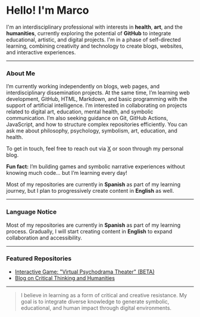 # Hello! I'm Marco

I'm an interdisciplinary professional with interests in **health**, **art**, and the **humanities**, currently exploring the potential of **GitHub** to integrate educational, artistic, and digital projects. I'm in a phase of self-directed learning, combining creativity and technology to create blogs, websites, and interactive experiences.

---

### About Me

I’m currently working independently on blogs, web pages, and interdisciplinary dissemination projects. At the same time, I’m learning web development, GitHub, HTML, Markdown, and basic programming with the support of artificial intelligence. I’m interested in collaborating on projects related to digital art, education, mental health, and symbolic communication. I’m also seeking guidance on Git, GitHub Actions, JavaScript, and how to structure complex repositories efficiently. You can ask me about philosophy, psychology, symbolism, art, education, and health.

To get in touch, feel free to reach out via [X](https://x.com/vinicio_salto) or soon through my personal blog.

**Fun fact:** I’m building games and symbolic narrative experiences without knowing much code… but I’m learning every day!

Most of my repositories are currently in **Spanish** as part of my learning journey, but I plan to progressively create content in **English** as well.


---

### Language Notice

Most of my repositories are currently in **Spanish** as part of my learning process. Gradually, I will start creating content in **English** to expand collaboration and accessibility.

---

### Featured Repositories

- [Interactive Game: "Virtual Psychodrama Theater" (BETA)](https://github.com/MarcoS9309/desktop-tutorial)
- [Blog on Critical Thinking and Humanities](https://phantomlord123.blogspot.com/)

---

> I believe in learning as a form of critical and creative resistance. My goal is to integrate diverse knowledge to generate symbolic, educational, and human impact through digital environments.
